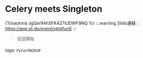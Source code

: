 # Celery meets Singleton

{%hackmd JgQsr94hSFK427iUDWF9NQ %}
:::warning
Slido連結 : https://app.sli.do/event/vbtdfuc6
:::
> 從這開始



###### tags: `PyConTW2020`
